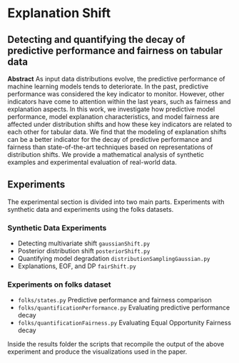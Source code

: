 # Explanation Shift
## Detecting and quantifying the decay of predictive performance and fairness on tabular data
**Abstract**
As input data distributions evolve, the predictive performance of machine learning models tends to deteriorate. In the past, predictive performance was considered the key indicator to monitor. However, other indicators have come to attention within the last years, such as fairness and explanation aspects. In this work, we investigate how predictive model performance, model explanation characteristics, and model fairness are affected under distribution shifts and how these key indicators are related to each other for tabular data.
We find that the modeling of explanation shifts can be a better indicator for the decay of predictive performance and fairness than state-of-the-art techniques based on representations of distribution shifts. We provide a mathematical analysis of synthetic examples and experimental evaluation of real-world data.

## Experiments
The experimental section is divided into two main parts. Experiments with synthetic data and experiments using the folks datasets.

### Synthetic Data Experiments

- Detecting multivariate shift `gaussianShift.py`
- Posterior distribution shift `posteriorShift.py`
- Quantifying model degradation `distributionSamplingGaussian.py`
- Explanations, EOF, and DP `fairShift.py`

### Experiments on folks dataset
- `folks/states.py` Predictive performance and fairness comparison
- `folks/quantificationPerformance.py` Evaluating predictive performance decay
- `folks/quantificationFairness.py` Evaluating Equal Opportunity Fairness decay

Inside the results folder the scripts that recompile the output of the above experiment and produce the visualizations used in the paper.